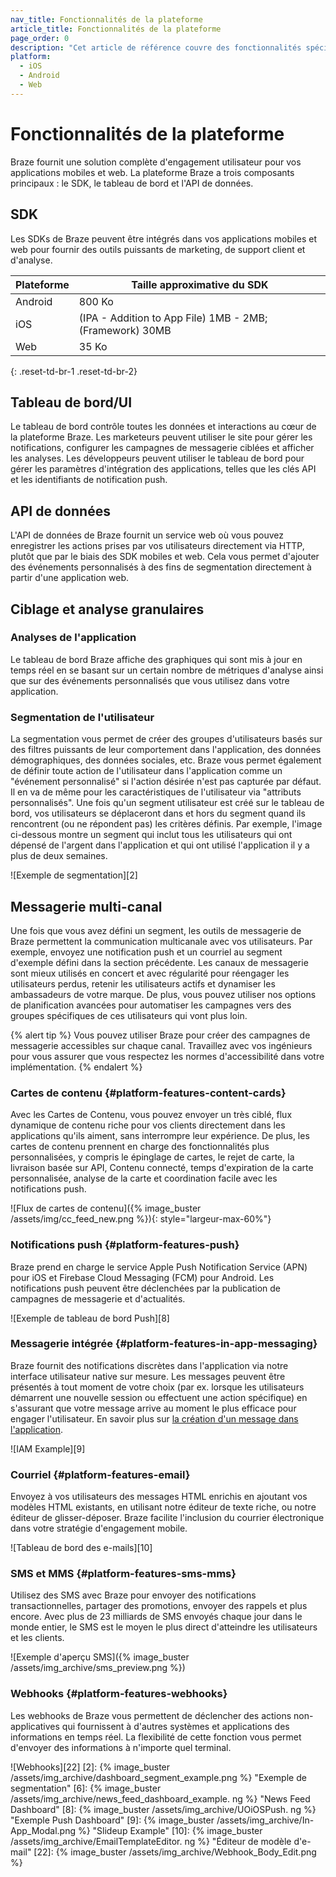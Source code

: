 ```yaml
---
nav_title: Fonctionnalités de la plateforme
article_title: Fonctionnalités de la plateforme
page_order: 0
description: "Cet article de référence couvre des fonctionnalités spécifiques de la plate-forme, y compris les tailles du SDK, l'interface utilisateur du tableau de bord, la messagerie multi-canaux et bien plus encore."
platform:
  - iOS
  - Android
  - Web
---
```


# Fonctionnalités de la plateforme

Braze fournit une solution complète d'engagement utilisateur pour vos applications mobiles et web. La plateforme Braze a trois composants principaux : le SDK, le tableau de bord et l'API de données.

## SDK

Les SDKs de Braze peuvent être intégrés dans vos applications mobiles et web pour fournir des outils puissants de marketing, de support client et d'analyse.

| Plateforme | Taille approximative du SDK                              |
| ---------- | -------------------------------------------------------- |
| Android    | 800 Ko                                                   |
| iOS        | (IPA - Addition to App File) 1MB - 2MB; (Framework) 30MB |
| Web        | 35 Ko                                                    |
{: .reset-td-br-1 .reset-td-br-2}

## Tableau de bord/UI

Le tableau de bord contrôle toutes les données et interactions au cœur de la plateforme Braze. Les marketeurs peuvent utiliser le site pour gérer les notifications, configurer les campagnes de messagerie ciblées et afficher les analyses. Les développeurs peuvent utiliser le tableau de bord pour gérer les paramètres d'intégration des applications, telles que les clés API et les identifiants de notification push.

## API de données

L'API de données de Braze fournit un service web où vous pouvez enregistrer les actions prises par vos utilisateurs directement via HTTP, plutôt que par le biais des SDK mobiles et web. Cela vous permet d'ajouter des événements personnalisés à des fins de segmentation directement à partir d'une application web.

## Ciblage et analyse granulaires

### Analyses de l'application
Le tableau de bord Braze affiche des graphiques qui sont mis à jour en temps réel en se basant sur un certain nombre de métriques d'analyse ainsi que sur des événements personnalisés que vous utilisez dans votre application.

### Segmentation de l'utilisateur

La segmentation vous permet de créer des groupes d'utilisateurs basés sur des filtres puissants de leur comportement dans l'application, des données démographiques, des données sociales, etc. Braze vous permet également de définir toute action de l'utilisateur dans l'application comme un "événement personnalisé" si l'action désirée n'est pas capturée par défaut. Il en va de même pour les caractéristiques de l'utilisateur via "attributs personnalisés". Une fois qu'un segment utilisateur est créé sur le tableau de bord, vos utilisateurs se déplaceront dans et hors du segment quand ils rencontrent (ou ne répondent pas) les critères définis. Par exemple, l'image ci-dessous montre un segment qui inclut tous les utilisateurs qui ont dépensé de l'argent dans l'application et qui ont utilisé l'application il y a plus de deux semaines.

!\[Exemple de segmentation\]\[2\]

## Messagerie multi-canal

Une fois que vous avez défini un segment, les outils de messagerie de Braze permettent la communication multicanale avec vos utilisateurs. Par exemple, envoyez une notification push et un courriel au segment d'exemple défini dans la section précédente. Les canaux de messagerie sont mieux utilisés en concert et avec régularité pour réengager les utilisateurs perdus, retenir les utilisateurs actifs et dynamiser les ambassadeurs de votre marque. De plus, vous pouvez utiliser nos options de planification avancées pour automatiser les campagnes vers des groupes spécifiques de ces utilisateurs qui vont plus loin.

{% alert tip %}
Vous pouvez utiliser Braze pour créer des campagnes de messagerie accessibles sur chaque canal. Travaillez avec vos ingénieurs pour vous assurer que vous respectez les normes d'accessibilité dans votre implémentation.
{% endalert %}

### Cartes de contenu {#platform-features-content-cards}

Avec les Cartes de Contenu, vous pouvez envoyer un très ciblé, flux dynamique de contenu riche pour vos clients directement dans les applications qu'ils aiment, sans interrompre leur expérience. De plus, les cartes de contenu prennent en charge des fonctionnalités plus personnalisées, y compris le épinglage de cartes, le rejet de carte, la livraison basée sur API, Contenu connecté, temps d'expiration de la carte personnalisée, analyse de la carte et coordination facile avec les notifications push.

![Flux de cartes de contenu]({% image_buster /assets/img/cc_feed_new.png %}){: style="largeur-max-60%"}

### Notifications push {#platform-features-push}

Braze prend en charge le service Apple Push Notification Service (APN) pour iOS et Firebase Cloud Messaging (FCM) pour Android. Les notifications push peuvent être déclenchées par la publication de campagnes de messagerie et d'actualités.

!\[Exemple de tableau de bord Push\]\[8\]

### Messagerie intégrée {#platform-features-in-app-messaging}

Braze fournit des notifications discrètes dans l'application via notre interface utilisateur native sur mesure. Les messages peuvent être présentés à tout moment de votre choix (par ex. lorsque les utilisateurs démarrent une nouvelle session ou effectuent une action spécifique) en s'assurant que votre message arrive au moment le plus efficace pour engager l'utilisateur. En savoir plus sur [la création d'un message dans l'application][13].

!\[IAM Example\]\[9\]

### Courriel {#platform-features-email}

Envoyez à vos utilisateurs des messages HTML enrichis en ajoutant vos modèles HTML existants, en utilisant notre éditeur de texte riche, ou notre éditeur de glisser-déposer. Braze facilite l'inclusion du courrier électronique dans votre stratégie d'engagement mobile.

!\[Tableau de bord des e-mails\]\[10\]

### SMS et MMS {#platform-features-sms-mms}

Utilisez des SMS avec Braze pour envoyer des notifications transactionnelles, partager des promotions, envoyer des rappels et plus encore. Avec plus de 23 milliards de SMS envoyés chaque jour dans le monde entier, le SMS est le moyen le plus direct d'atteindre les utilisateurs et les clients.

![Exemple d'aperçu SMS]({% image_buster /assets/img_archive/sms_preview.png %})

### Webhooks {#platform-features-webhooks}

Les webhooks de Braze vous permettent de déclencher des actions non-applicatives qui fournissent à d'autres systèmes et applications des informations en temps réel. La flexibilité de cette fonction vous permet d'envoyer des informations à n'importe quel terminal.

!\[Webhooks\]\[22\]
[2]: {% image_buster /assets/img_archive/dashboard_segment_example.png %} "Exemple de segmentation" [6]: {% image_buster /assets/img_archive/news_feed_dashboard_example. ng %} "News Feed Dashboard" [8]: {% image_buster /assets/img_archive/UOiOSPush. ng %} "Exemple Push Dashboard" [9]: {% image_buster /assets/img_archive/In-App_Modal.png %} "Slideup Example" [10]: {% image_buster /assets/img_archive/EmailTemplateEditor. ng %} "Éditeur de modèle d'e-mail" [22]: {% image_buster /assets/img_archive/Webhook_Body_Edit.png %}

[13]: {{site.baseurl}}/user_guide/message_building_by_channel/in-app_messages/create/#creating-an-in-app-message
